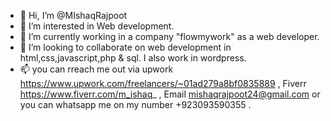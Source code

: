 - 👋 Hi, I’m @MIshaqRajpoot
- 👀 I’m interested in Web development.
- 🌱 I’m currently working in a company "flowmywork" as a web developer.
- 💞️ I’m looking to collaborate on web development in html,css,javascript,php & sql. I also work in wordpress.
- 📫 you can rreach me out via upwork https://www.upwork.com/freelancers/~01ad279a8bf0835889 , Fiverr https://www.fiverr.com/m_ishaq_ , Email mishaqrajpoot24@gmail.com or you can whatsapp me on my number +923093590355 .

<!---
MIshaqRajpoot/MIshaqRajpoot is a ✨ special ✨ repository because its `README.md` (this file) appears on your GitHub profile.
You can click the Preview link to take a look at your changes.
--->
